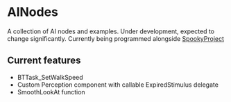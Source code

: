 # AINodes
 A collection of AI nodes and examples.
 Under development, expected to change significantly. Currently being programmed alongside [SpookyProject](https://github.com/Ji-Rath/SpookyProject)
 
 ## Current features
 - BTTask_SetWalkSpeed
 - Custom Perception component with callable ExpiredStimulus delegate
 - SmoothLookAt function
